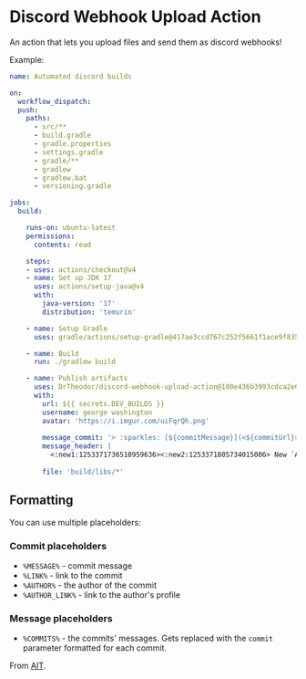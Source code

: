 # Discord Webhook Upload Action

An action that lets you upload files and send them as discord webhooks!

Example:
```yaml
name: Automated discord builds

on:
  workflow_dispatch:
  push:
    paths:
      - src/**
      - build.gradle
      - gradle.properties
      - settings.gradle
      - gradle/**
      - gradlew
      - gradlew.bat
      - versioning.gradle

jobs:
  build:

    runs-on: ubuntu-latest
    permissions:
      contents: read

    steps:
    - uses: actions/checkout@v4
    - name: Set up JDK 17
      uses: actions/setup-java@v4
      with:
        java-version: '17'
        distribution: 'temurin'

    - name: Setup Gradle
      uses: gradle/actions/setup-gradle@417ae3ccd767c252f5661f1ace9f835f9654f2b5 # v3.1.0

    - name: Build
      run: ./gradlew build

    - name: Publish artifacts
      uses: DrTheodor/discord-webhook-upload-action@180e436b3993cdca2e0a7d6d0951f417927bfe84
      with:
        url: ${{ secrets.DEV_BUILDS }}
        username: george washington
        avatar: 'https://i.imgur.com/uiFqrQh.png'
        
        message_commit: '> :sparkles: [${commitMessage}](<${commitUrl}>) by [${authorName}](<${authorUrl}>)'
        message_header: |
          <:new1:1253371736510959636><:new2:1253371805734015006> New `Adventures in Time` dev build `#${{ github.run_number }}`:
            
        file: 'build/libs/*'
```

## Formatting
You can use multiple placeholders:

### Commit placeholders
- `%MESSAGE%` - commit message
- `%LINK%` - link to the commit
- `%AUTHOR%` - the author of the commit
- `%AUTHOR_LINK%` - link to the author's profile

### Message placeholders
- `%COMMITS%` - the commits' messages. Gets replaced with the `commit` parameter formatted for each commit.

From [AIT](https://github.com/amblelabs/ait/blob/main/.github/workflows/publish-devbuilds.yml).
